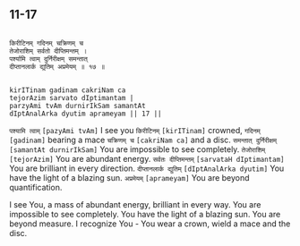 ## 11-17


```shloka-sa

किरीटिनम् गदिनम् चक्रिणम् च
तेजोराशिम् सर्वतो दीप्तिमन्तम् ।
पर्श्यामि त्वाम् दुर्निरीक्षम् समन्तात्
दीप्तानलार्क द्युतिम् अप्रमेयम् ॥ १७ ॥

```
```shloka-sa-hk

kirITinam gadinam cakriNam ca
tejorAzim sarvato dIptimantam |
parzyAmi tvAm durnirIkSam samantAt
dIptAnalArka dyutim aprameyam || 17 ||

```
`पश्यामि त्वाम्` `[pazyAmi tvAm]` I see you `किरीटिनम्` `[kirITinam]` crowned, `गदिनम्` `[gadinam]` bearing a mace `चक्रिणम् च` `[cakriNam ca]` and a disc. `समन्तात् दुर्निरीक्षम्` `[samantAt durnirIkSam]` You are impossible to see completely. `तेजोराशिम्` `[tejorAzim]` You are abundant energy. `सर्वतः दीप्तिमन्तम्` `[sarvataH dIptimantam]` You are brilliant in every direction. `दीप्तानलार्क द्युतिम्` `[dIptAnalArka dyutim]` You have the light of a blazing sun. `अप्रमेयम्` `[aprameyam]` You are beyond quantification.

I see You, a mass of abundant energy, brilliant in every way. You are impossible to see completely. You have the light of a blazing sun. You are beyond measure. I recognize You - You wear a crown, wield a mace and the disc.


